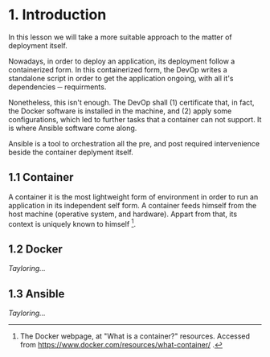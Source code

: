 # 1. Introduction

<!--<img src="media/docker1.png" width="72">  <img src="media/ansible1.png" width="56">-->

In this lesson we will take a more suitable approach to the matter of deployment itself.

Nowadays, in order to deploy an application, its deployment follow a containerized form. In this containerized form, the DevOp writes a standalone script in order to get the application ongoing, with all it's dependencies ─ requirments.

Nonetheless, this isn't enough. The DevOp shall (1) certificate that, in fact, the Docker software is installed in the machine, and (2) apply some configurations, which led to further tasks that a container can not support. It is where Ansible software come along.

Ansible is a tool to orchestration all the pre, and post required intervenience beside the container deplyment itself.

## 1.1 Container
A container it is the most lightweight form of environment in order to run an application in its independent self form. A container feeds himself from the host machine (operative system, and hardware). Appart from that, its context is uniquely known to himself [^1].

## 1.2 Docker
<!--## 1.2 Docker <img src="media/docker1.png" width="48">-->
*Tayloring...*

## 1.3 Ansible
<!--## 1.3 Ansible <img src="media/ansible1.png" width="28">-->
*Tayloring...*

<!--References-->
[^1]: The Docker webpage, at "What is a container?" resources. Accessed from https://www.docker.com/resources/what-container/ .
